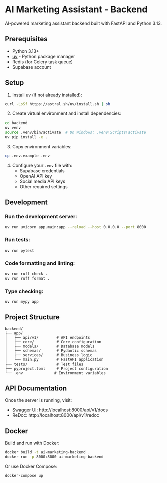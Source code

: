 # AI Marketing Assistant - Backend

AI-powered marketing assistant backend built with FastAPI and Python 3.13.

## Prerequisites

- Python 3.13+
- [uv](https://github.com/astral-sh/uv) - Python package manager
- Redis (for Celery task queue)
- Supabase account

## Setup

1. Install uv (if not already installed):
```bash
curl -LsSf https://astral.sh/uv/install.sh | sh
```

2. Create virtual environment and install dependencies:
```bash
cd backend
uv venv
source .venv/bin/activate  # On Windows: .venv\Scripts\activate
uv pip install -e .
```

3. Copy environment variables:
```bash
cp .env.example .env
```

4. Configure your `.env` file with:
   - Supabase credentials
   - OpenAI API key
   - Social media API keys
   - Other required settings

## Development

### Run the development server:
```bash
uv run uvicorn app.main:app --reload --host 0.0.0.0 --port 8000
```

### Run tests:
```bash
uv run pytest
```

### Code formatting and linting:
```bash
uv run ruff check .
uv run ruff format .
```

### Type checking:
```bash
uv run mypy app
```

## Project Structure

```
backend/
├── app/
│   ├── api/v1/        # API endpoints
│   ├── core/          # Core configuration
│   ├── models/        # Database models
│   ├── schemas/       # Pydantic schemas
│   ├── services/      # Business logic
│   └── main.py        # FastAPI application
├── tests/             # Test files
├── pyproject.toml     # Project configuration
└── .env              # Environment variables
```

## API Documentation

Once the server is running, visit:
- Swagger UI: http://localhost:8000/api/v1/docs
- ReDoc: http://localhost:8000/api/v1/redoc

## Docker

Build and run with Docker:
```bash
docker build -t ai-marketing-backend .
docker run -p 8000:8000 ai-marketing-backend
```

Or use Docker Compose:
```bash
docker-compose up
```